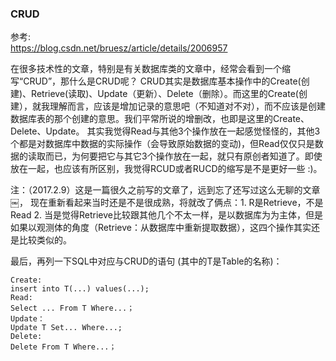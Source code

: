 ### CRUD
参考:    
https://blog.csdn.net/bruesz/article/details/2006957


在很多技术性的文章，特别是有关数据库类的文章中，经常会看到一个缩写“CRUD”，那什么是CRUD呢？
CRUD其实是数据库基本操作中的Create(创建)、Retrieve(读取)、Update（更新）、Delete（删除）。而这里的Create(创建），就我理解而言，应该是增加记录的意思吧（不知道对不对），而不应该是创建数据库表的那个创建的意思。我们平常所说的增删改，也即是这里的Create、Delete、Update。
其实我觉得Read与其他3个操作放在一起感觉怪怪的，其他3个都是对数据库中数据的实际操作（会导致原始数据的变动)，但Read仅仅只是数据的读取而已，为何要把它与其它3个操作放在一起，就只有原创者知道了。即使放在一起，也应该有所区别，我觉得RCUD或者RUCD的缩写是不是更好一些 :)。

注：（2017.2.9）这是一篇很久之前写的文章了，远到忘了还写过这么无聊的文章 ￼， 现在重新看起来当时还是不是很成熟，将就改了俩点：1. R是Retrieve，不是Read   2. 当是觉得Retrieve比较跟其他几个不太一样，是以数据库为为主体，但是如果以观测体的角度（Retrieve：从数据库中重新提取数据），这四个操作其实还是比较类似的。

最后，再列一下SQL中对应与CRUD的语句 (其中的T是Table的名称)：

```
Create:
insert into T(...) values(...);
Read:
Select ... From T Where...；
Update：
Update T Set... Where...;
Delete:
Delete From T Where...；
```
